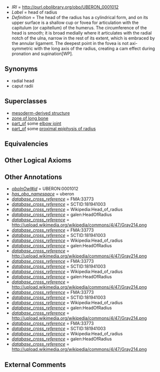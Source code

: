  * *IRI* = http://purl.obolibrary.org/obo/UBERON_0001012
 * *Label* = head of radius
 * *Definition* = The head of the radius has a cylindrical form, and on its upper surface is a shallow cup or fovea for articulation with the capitulum (or capitellum) of the humerus. The circumference of the head is smooth; it is broad medially where it articulates with the radial notch of the ulna, narrow in the rest of its extent, which is embraced by the annular ligament. The deepest point in the fovea is not axi-symmetric with the long axis of the radius, creating a cam effect during pronation and supination[WP].

## Synonyms

 * radial head
 * caput radii

## Superclasses

 * [mesoderm-derived structure](../../UBERON/20/UBERON_0004120.md)
 * [zone of long bone](../../UBERON/55/UBERON_0005055.md)
 * [part_of](../../BFO/50/BFO_0000050.md) some [elbow joint](../../UBERON/90/UBERON_0001490.md)
 * [part_of](../../BFO/50/BFO_0000050.md) some [proximal epiphysis of radius](../../UBERON/13/UBERON_0004413.md)

## Equivalencies


## Other Logical Axioms


## Other Annotations

 * *[oboInOwl#id](../../id/oboInOwl#id.md)* = UBERON:0001012
 * *[has_obo_namespace](../../ce/oboInOwl#hasOBONamespace.md)* = uberon
 * *[database_cross_reference](../../ef/oboInOwl#hasDbXref.md)* = FMA:33773
 * *[database_cross_reference](../../ef/oboInOwl#hasDbXref.md)* = SCTID:181941003
 * *[database_cross_reference](../../ef/oboInOwl#hasDbXref.md)* = Wikipedia:Head_of_radius
 * *[database_cross_reference](../../ef/oboInOwl#hasDbXref.md)* = galen:HeadOfRadius
 * *[database_cross_reference](../../ef/oboInOwl#hasDbXref.md)* = http://upload.wikimedia.org/wikipedia/commons/4/47/Gray214.png
 * *[database_cross_reference](../../ef/oboInOwl#hasDbXref.md)* = FMA:33773
 * *[database_cross_reference](../../ef/oboInOwl#hasDbXref.md)* = SCTID:181941003
 * *[database_cross_reference](../../ef/oboInOwl#hasDbXref.md)* = Wikipedia:Head_of_radius
 * *[database_cross_reference](../../ef/oboInOwl#hasDbXref.md)* = galen:HeadOfRadius
 * *[database_cross_reference](../../ef/oboInOwl#hasDbXref.md)* = http://upload.wikimedia.org/wikipedia/commons/4/47/Gray214.png
 * *[database_cross_reference](../../ef/oboInOwl#hasDbXref.md)* = FMA:33773
 * *[database_cross_reference](../../ef/oboInOwl#hasDbXref.md)* = SCTID:181941003
 * *[database_cross_reference](../../ef/oboInOwl#hasDbXref.md)* = Wikipedia:Head_of_radius
 * *[database_cross_reference](../../ef/oboInOwl#hasDbXref.md)* = galen:HeadOfRadius
 * *[database_cross_reference](../../ef/oboInOwl#hasDbXref.md)* = http://upload.wikimedia.org/wikipedia/commons/4/47/Gray214.png
 * *[database_cross_reference](../../ef/oboInOwl#hasDbXref.md)* = FMA:33773
 * *[database_cross_reference](../../ef/oboInOwl#hasDbXref.md)* = SCTID:181941003
 * *[database_cross_reference](../../ef/oboInOwl#hasDbXref.md)* = Wikipedia:Head_of_radius
 * *[database_cross_reference](../../ef/oboInOwl#hasDbXref.md)* = galen:HeadOfRadius
 * *[database_cross_reference](../../ef/oboInOwl#hasDbXref.md)* = http://upload.wikimedia.org/wikipedia/commons/4/47/Gray214.png
 * *[database_cross_reference](../../ef/oboInOwl#hasDbXref.md)* = FMA:33773
 * *[database_cross_reference](../../ef/oboInOwl#hasDbXref.md)* = SCTID:181941003
 * *[database_cross_reference](../../ef/oboInOwl#hasDbXref.md)* = Wikipedia:Head_of_radius
 * *[database_cross_reference](../../ef/oboInOwl#hasDbXref.md)* = galen:HeadOfRadius
 * *[database_cross_reference](../../ef/oboInOwl#hasDbXref.md)* = http://upload.wikimedia.org/wikipedia/commons/4/47/Gray214.png

## External Comments

